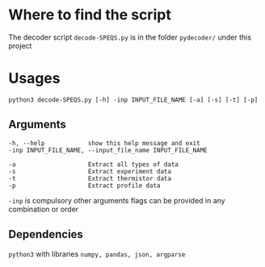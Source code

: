 # Where to find the script
The decoder script `decode-SPEQS.py` is in the folder `pydecoder/` under this project


# Usages

```
python3 decode-SPEQS.py [-h] -inp INPUT_FILE_NAME [-a] [-s] [-t] [-p]
```

## Arguments

```
-h, --help            show this help message and exit
-inp INPUT_FILE_NAME, --input_file_name INPUT_FILE_NAME

-a                    Extract all types of data
-s                    Extract experiment data
-t                    Extract thermistor data
-p                    Extract profile data
```
`-inp` is compulsory 
other arguments flags can be provided in any combination or order  

## Dependencies

`python3` with libraries `numpy, pandas, json, argparse` 